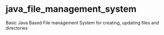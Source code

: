# java_file_management_system
Basic Java Based File management System for creating, updating files and directories
